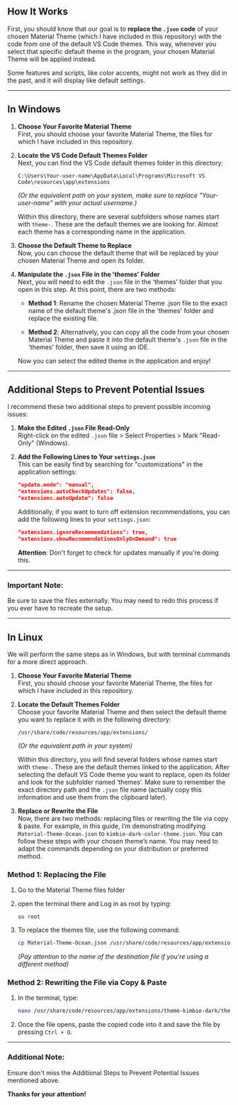 
## How It Works

First, you should know that our goal is to **replace the `.json` code** of your chosen Material Theme (which I have included in this repository) with the code from one of the default VS Code themes. This way, whenever you select that specific default theme in the program, your chosen Material Theme will be applied instead.

Some features and scripts, like color accents, might not work as they did in the past, and it will display like default settings.

---

## In Windows

1. **Choose Your Favorite Material Theme**  
   First, you should choose your favorite Material Theme, the files for which I have included in this repository.

2. **Locate the VS Code Default Themes Folder**  
   Next, you can find the VS Code default themes folder in this directory:
   
   ```
   C:\Users\Your-user-name\AppData\Local\Programs\Microsoft VS Code\resources\app\extensions
   ```
   *(Or the equivalent path on your system, make sure to replace "Your-user-name" with your actual username.)*

   Within this directory, there are several subfolders whose names start with `theme-`. These are the default themes we are looking for. Almost each theme has a corresponding name in the application.

3. **Choose the Default Theme to Replace**  
   Now, you can choose the default theme that will be replaced by your chosen Material Theme and open its folder.

4. **Manipulate the `.json` File in the 'themes' Folder**  
   Next, you will need to edit the `.json` file in the ‘themes’ folder that you open in this step. At this point, there are two methods:

   - **Method 1**: Rename the chosen Material Theme .json file to the exact name of the default theme's .json file in the 'themes' folder and replace the existing file.
   
   - **Method 2**: Alternatively, you can copy all the code from your chosen Material Theme and paste it into the default theme's `.json` file in the 'themes' folder, then save it using an IDE.

  
   Now you can select the edited theme in the application and enjoy!

---

## Additional Steps to Prevent Potential Issues

I recommend these two additional steps to prevent possible incoming issues:

1. **Make the Edited `.json` File Read-Only**  
   Right-click on the edited `.json` file > Select Properties > Mark "Read-Only" (Windows).

2. **Add the Following Lines to Your `settings.json`**  
   This can be easily find by searching for "customizations" in the application settings:

   ```json
   "update.mode": "manual",
   "extensions.autoCheckUpdates": false,
   "extensions.autoUpdate": false
   ```

   Additionally, if you want to turn off extension recommendations, you can add the following lines to your `settings.json`:

   ```json
   "extensions.ignoreRecommendations": true,
   "extensions.showRecommendationsOnlyOnDemand": true
   ```

   **Attention**: Don't forget to check for updates manually if you're doing this.

---

### Important Note:
Be sure to save the files externally. You may need to redo this process if you ever have to recreate the setup.

---

## In Linux

We will perform the same steps as in Windows, but with terminal commands for a more direct approach.

1. **Choose Your Favorite Material Theme**  
   First, you should choose your favorite Material Theme, the files for which I have included in this repository.  

2. **Locate the Default Themes Folder**  
   Choose your favorite Material Theme and then select the default theme you want to replace it with in the following directory:  
   ```
   /usr/share/code/resources/app/extensions/
   ```
   *(Or the equivalent path in your system)*

   Within this directory, you will find several folders whose names start with `theme-`. These are the default themes linked to the application. After selecting the default VS Code theme you want to replace, open its folder and look for the subfolder named ‘themes’. Make sure to remember the exact directory path and the `.json` file name (actually copy this information and use them from the clipboard later).

3. **Replace or Rewrite the File**  
Now, there are two methods: replacing files or rewriting the file via copy & paste. For example, in this guide, I’m demonstrating modifying `Material-Theme-Ocean.json` to `kimbie-dark-color-theme.json`. You can follow these steps with your chosen theme’s name. You may need to adapt the commands depending on your distribution or preferred method.

### Method 1: Replacing the File

1. Go to the Material Theme files folder
   
2. open the terminal there and Log in as root by typing:

   ```
   su root
   ```

3. To replace the themes file, use the following command:

   ```bash
   cp Material-Theme-Ocean.json /usr/share/code/resources/app/extensions/theme-kimbie-dark/themes/kimbie-dark-color-theme.json
   ```
   *(Pay attention to the name of the destination file if you're using a different method)*

### Method 2: Rewriting the File via Copy & Paste

1. In the terminal, type:

   ```bash
   nano /usr/share/code/resources/app/extensions/theme-kimbie-dark/themes/kimbie-dark-color-theme.json
   ```

2. Once the file opens, paste the copied code into it and save the file by pressing `Ctrl + O`.

---

### Additional Note:
Ensure don't miss the Additional Steps to Prevent Potential Issues mentioned above.

**Thanks for your attention!**
